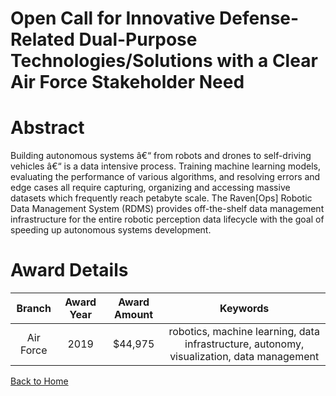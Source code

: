 
Open Call for Innovative Defense-Related Dual-Purpose Technologies/Solutions with a Clear Air Force Stakeholder Need
====================================================================================================================

# Abstract


Building autonomous systems â€“ from robots and drones to self-driving vehicles â€“ is a data intensive process. Training machine learning models, evaluating the performance of various algorithms, and resolving errors and edge cases all require capturing, organizing and accessing massive datasets which frequently reach petabyte scale. The Raven[Ops] Robotic Data Management System (RDMS) provides off-the-shelf data management infrastructure for the entire robotic perception data lifecycle with the goal of speeding up autonomous systems development.  

# Award Details

|Branch|Award Year|Award Amount|Keywords|
| :---: | :---: | :---: | :---: |
|Air Force|2019|$44,975|robotics, machine learning, data infrastructure, autonomy, visualization, data management|
  
  


[Back to Home](https://github.com/chrischow/dod_sbir_awards/Reports/DJ/#1458)
